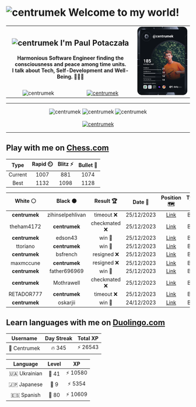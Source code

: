 <h1>
  <img
    src="https://emojis.slackmojis.com/emojis/images/1531849430/4246/blob-sunglasses.gif"
    width="30"
    alt="centrumek"
  />
  Welcome to my world!
</h1>

<table>
  <tbody>
    <tr>
      <td align="center" width="70%" colspan="2">
        <h2>
          <img
            src="https://raw.githubusercontent.com/MartinHeinz/MartinHeinz/master/wave.gif"
            width="30px"
            alt="centrumek"
          />
          I'm Paul Potaczała
        </h2>
        <h4>
          Harmonious Software Engineer finding the consciousness and peace among time units.
          <br/>
          I talk about Tech, Self-Development and Well-Being. 🌿🧘🚀
        </h4>
      </td>
      <td width="30%" rowspan="2">
        <a href="https://app.daily.dev/centrumek">
          <img
            src="./devcard.svg"
            alt="centrumek"
          />
        </a>
      </td>
    </tr>
    <tr align="center">
      <td>
        <img
          src="https://komarev.com/ghpvc/?username=centrumek&label=visitors&color=0e75b6&style=flat"
          alt="centrumek"
        >
      </td>
      <td>
        <a href="https://stackoverflow.com/users/14496012/centrumek">
          <img
            src="https://stackoverflow.com/users/flair/14496012.png?theme=dark"
            alt="centrumek"
          >
        </a>
      </td>
    </tr>
  </tbody>
</table>

---
<div align="center">
  <img 
    src="https://github-readme-stats.vercel.app/api?username=centrumek&show_icons=true&count_private=true&theme=dark&hide_border=true&hide=issues,contribs&bg_color=00000000"
    alt="centrumek"
  />
  <img
    src="https://github-readme-stats.vercel.app/api/top-langs/?username=centrumek&layout=compact&hide_border=true&theme=dark&bg_color=00000000&langs_count=6&exclude_repo=air-statistic-app"
    alt="centrumek"
  />
  <img 
    src="https://github-readme-streak-stats.herokuapp.com?user=centrumek&theme=dark&hide_border=true&background=FFFFFF00"
    alt="centrumek"
  />
  <br/>
  <br/>
  <a href="https://www.buymeacoffee.com/centrumek">
    <img
      src="https://cdn.buymeacoffee.com/buttons/v2/default-orange.png"
      height="50"
      width="210"
      alt="centrumek"
    />
  </a>
</div>

---

## Play with me on [Chess.com](https://www.chess.com/member/centrumek)

<div align="center">
<!--START_SECTION:chessStats-->
<!-- Automatically generated with https://github.com/Balastrong/chess-stats-action -->

| Type | Rapid ⏲️ | Blitz ⚡ | Bullet 🔫 |
|:---:|:---:|:---:|:---:|
| Current | 1007 | 881 | 1074 |
| Best | 1132 | 1098 | 1128 |

| White ⚪ | Black ⚫ | Result 🏆 | Date 📅 | Position 🗺️ | Type 🕕 |
|:---:|:---:|:---:|:---:|:---:|:---:|
| **centrumek** | zihinselpehlivan | timeout ❌ | 25/12/2023 | <a href="http://www.ee.unb.ca/cgi-bin/tervo/fen.pl?select=8/5pk1/2K3p1/8/7p/6rR/8/8 w - -">Link</a> | Blitz |
| theham4172 | **centrumek** | checkmated ❌ | 25/12/2023 | <a href="http://www.ee.unb.ca/cgi-bin/tervo/fen.pl?select=1kQ5/p6p/1p1p2p1/1P2b3/6B1/3P3P/2P2PP1/3R2K1 b - -">Link</a> | Blitz |
| **centrumek** | edson43 | win 🥇 | 25/12/2023 | <a href="http://www.ee.unb.ca/cgi-bin/tervo/fen.pl?select=r3k1r1/1b1p3N/p2b1B2/q1p4Q/P1P1P3/1n1P2P1/5PB1/1R3K1R b q -">Link</a> | Blitz |
| ttoriano | **centrumek** | win 🥇 | 25/12/2023 | <a href="http://www.ee.unb.ca/cgi-bin/tervo/fen.pl?select=8/8/4qp1k/p6p/7P/3NK1P1/5P2/1r1q4 w - -">Link</a> | Blitz |
| **centrumek** | bsfrench | resigned ❌ | 25/12/2023 | <a href="http://www.ee.unb.ca/cgi-bin/tervo/fen.pl?select=8/1q6/6p1/5pk1/4r3/1K6/8/8 w - -">Link</a> | Blitz |
| maxmccune | **centrumek** | resigned ❌ | 25/12/2023 | <a href="http://www.ee.unb.ca/cgi-bin/tervo/fen.pl?select=3R4/7R/4k3/6p1/8/2P5/2K2PPP/8 b - -">Link</a> | Blitz |
| **centrumek** | father696969 | win 🥇 | 25/12/2023 | <a href="http://www.ee.unb.ca/cgi-bin/tervo/fen.pl?select=k2r3r/p1p3p1/B1b4p/2P1pp2/2K5/5P2/P5PP/1R5R b - -">Link</a> | Blitz |
| **centrumek** | Mothrawell | checkmated ❌ | 25/12/2023 | <a href="http://www.ee.unb.ca/cgi-bin/tervo/fen.pl?select=7k/2pQ1p1p/1qp5/4p3/2P5/5P1P/Pr5r/RN3R1K w - -">Link</a> | Blitz |
| RETADOR777 | **centrumek** | timeout ❌ | 25/12/2023 | <a href="http://www.ee.unb.ca/cgi-bin/tervo/fen.pl?select=4k3/5P2/1r1pK3/2p5/p1P5/8/8/8 b - -">Link</a> | Blitz |
| **centrumek** | oskarjii | win 🥇 | 24/12/2023 | <a href="http://www.ee.unb.ca/cgi-bin/tervo/fen.pl?select=r2qkb1r/ppp2Qpp/2n2n2/4p1N1/6b1/8/PPPPB1PP/RNB1K2R b KQkq -">Link</a> | Blitz |

<!--END_SECTION:chessStats-->
</div>

## Learn languages with me on [Duolingo.com](https://www.duolingo.com/profile/Centrumek)

<div align="center">
<!--START_SECTION:duolingoStats-->
<!-- Automatically generated with https://github.com/centrumek/duolingo-readme-stats-->

| Username | Day Streak | Total XP |
|:---:|:---:|:---:|
| 👤 Centrumek | 🔥 345 | ⚡ 26543 |

| Language | Level | XP |
|:---:|:---:|:---:|
| 🇺🇦 Ukrainian | 👑 41 | ⚡ 10580 |
| 🇯🇵 Japanese | 👑 9 | ⚡ 5354 |
| 🇪🇸 Spanish | 👑 80 | ⚡ 10609 |

<!--END_SECTION:duolingoStats-->
</div>
<!--
**centrumek/centrumek** is a ✨ _special_ ✨ repository because its `README.md` (this file) appears on your GitHub profile.

Here are some ideas to get you started:

- 🔭 I’m currently working on ...
- 🌱 I’m currently learning ...
- 👯 I’m looking to collaborate on ...
- 🤔 I’m looking for help with ...
- 💬 Ask me about ...
- 📫 How to reach me: ...
- 😄 Pronouns: ...
- ⚡ Fun fact: ...
-->
